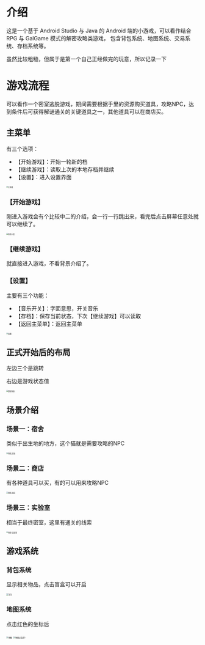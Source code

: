 # 介绍

这是一个基于 Android Studio 与 Java 的 Android 端的小游戏，可以看作结合 RPG 与 GalGame 模式的解密攻略类游戏， 包含背包系统、地图系统、交易系统、存档系统等。

虽然比较粗糙，但属于是第一个自己正经做完的玩意，所以记录一下

# 游戏流程

可以看作一个密室逃脱游戏，期间需要根据手里的资源购买道具，攻略NPC，达到条件后可获得解谜通关的关键道具之一，其他道具可以在商店买。

## 主菜单

有三个选项：

- 【开始游戏】：开始一轮新的档
- 【继续游戏】：读取上次的本地存档并继续
- 【设置】：进入设置界面

<img src="./md_assets/主界面.png" alt="主界面" style="zoom:30%;" />

### 【开始游戏】

刚进入游戏会有个比较中二的介绍，会一行一行跳出来，看完后点击屏幕任意处就可以继续了。

<img src="./md_assets/背景介绍.png" alt="背景介绍" style="zoom:30%;" />

### 【继续游戏】

就直接进入游戏，不看背景介绍了。

### 【设置】

主要有三个功能：

- 【音乐开关】：字面意思，开关音乐
- 【存档】：保存当前状态，下次【继续游戏】可以读取
- 【返回主菜单】：返回主菜单

<img src="./md_assets/设置.png" alt="设置" style="zoom:30%;" />

## 正式开始后的布局

左边三个是跳转

右边是游戏状态值

<img src="./md_assets/游戏布局.png" alt="游戏布局" style="zoom:30%;" />

## 场景介绍

### 场景一：宿舍

类似于出生地的地方，这个猫就是需要攻略的NPC

<img src="./md_assets/场景_宿舍.png" alt="场景_宿舍" style="zoom:30%;" />

### 场景二：商店

有各种道具可以买，有的可以用来攻略NPC

<img src="./md_assets/场景_商店.png" alt="场景_商店" style="zoom:30%;" />

### 场景三：实验室

相当于最终密室，这里有通关的线索

<img src="./md_assets/场景-实验室.png" alt="场景-实验室" style="zoom:30%;" />

## 游戏系统

### 背包系统

显示相关物品，点击盲盒可以开启

<img src="./md_assets/背包.png" alt="背包" style="zoom:33%;" />

### 地图系统

点击红色的坐标后

<img src="./md_assets/地图.png" alt="地图" style="zoom:33%;" />

<img src="./md_assets/地图点击后3.png" alt="地图点击后3" style="zoom:33%;" />